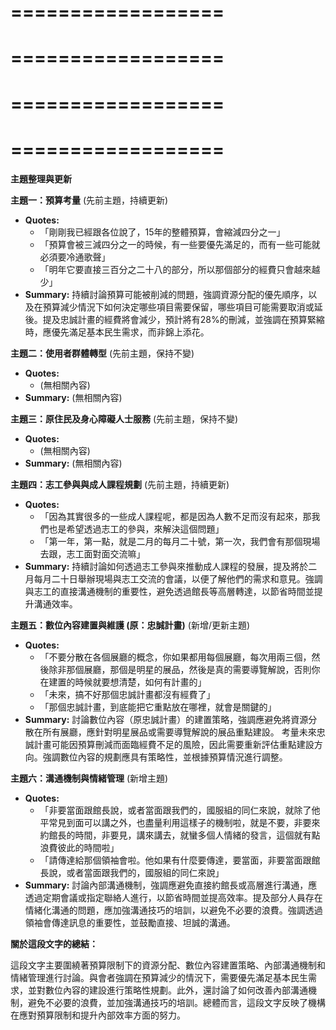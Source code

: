 ==================
==================
==================
==================
==================
==================
==================
==================
**主題整理與更新**

**主題一：預算考量** (先前主題，持續更新)

* **Quotes:**
    * 「剛剛我已經跟各位說了，15年的整體預算，會縮減四分之一」
    * 「預算會被三減四分之一的時候，有一些要優先滿足的，而有一些可能就必須要冷通歌聲」
    * 「明年它要直接三百分之二十八的部分，所以那個部分的經費只會越來越少」
* **Summary:**  持續討論預算可能被削減的問題，強調資源分配的優先順序，以及在預算減少情況下如何決定哪些項目需要保留，哪些項目可能需要取消或延後。提及忠誠計畫的經費將會減少，預計將有28%的刪減，並強調在預算緊縮時，應優先滿足基本民生需求，而非錦上添花。

**主題二：使用者群體轉型** (先前主題，保持不變)

* **Quotes:**
    * (無相關內容)
* **Summary:** (無相關內容)

**主題三：原住民及身心障礙人士服務** (先前主題，保持不變)

* **Quotes:**
    * (無相關內容)
* **Summary:** (無相關內容)

**主題四：志工參與與成人課程規劃** (先前主題，持續更新)

* **Quotes:**
    * 「因為其實很多的一些成人課程呢，都是因為人數不足而沒有起來，那我們也是希望透過志工的參與，來解決這個問題」
    * 「第一年，第一點，就是二月的每月二十號，第一次，我們會有那個現場去跟，志工面對面交流嘛」
* **Summary:**  持續討論如何透過志工參與來推動成人課程的發展，提及將於二月每月二十日舉辦現場與志工交流的會議，以便了解他們的需求和意見。強調與志工的直接溝通機制的重要性，避免透過館長等高層轉達，以節省時間並提升溝通效率。

**主題五：數位內容建置與維護 (原：忠誠計畫)** (新增/更新主題)

* **Quotes:**
    * 「不要分散在各個展廳的概念，你如果都用每個展廳，每次用兩三個，然後除非那個展廳，那個是明星的展品，然後是真的需要導覽解說，否則你在建置的時候就要想清楚，如何有計畫的」
    * 「未來，搞不好那個忠誠計畫都沒有經費了」
    * 「那個忠誠計畫，到底能把它重點放在哪裡，就會是關鍵的」
* **Summary:** 討論數位內容（原忠誠計畫）的建置策略，強調應避免將資源分散在所有展廳，應針對明星展品或需要導覽解說的展品重點建設。 考量未來忠誠計畫可能因預算刪減而面臨經費不足的風險，因此需要重新評估重點建設方向。強調數位內容的規劃應具有策略性，並根據預算情況進行調整。

**主題六：溝通機制與情緒管理** (新增主題)

* **Quotes:**
    * 「非要當面跟館長說，或者當面跟我們的，國服組的同仁來說，就除了他平常見到面可以講之外，也盡量利用這樣子的機制啦，就是不要，非要來約館長的時間，非要見，講來講去，就蠻多個人情緒的發言，這個就有點浪費彼此的時間啦」
    * 「請傳達給那個領袖會啦。他如果有什麼要傳達，要當面，非要當面跟館長說，或者當面跟我們的，國服組的同仁來說」
* **Summary:**  討論內部溝通機制，強調應避免直接約館長或高層進行溝通，應透過定期會議或指定聯絡人進行，以節省時間並提高效率。提及部分人員存在情緒化溝通的問題，應加強溝通技巧的培訓，以避免不必要的浪費。強調透過領袖會傳達訊息的重要性，並鼓勵直接、坦誠的溝通。



**關於這段文字的總結：**

這段文字主要圍繞著預算限制下的資源分配、數位內容建置策略、內部溝通機制和情緒管理進行討論。與會者強調在預算減少的情況下，需要優先滿足基本民生需求，並對數位內容的建設進行策略性規劃。此外，還討論了如何改善內部溝通機制，避免不必要的浪費，並加強溝通技巧的培訓。總體而言，這段文字反映了機構在應對預算限制和提升內部效率方面的努力。